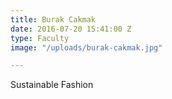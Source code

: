```yaml
---
title: Burak Cakmak
date: 2016-07-20 15:41:00 Z
type: Faculty
image: "/uploads/burak-cakmak.jpg"

---
```


Sustainable Fashion
